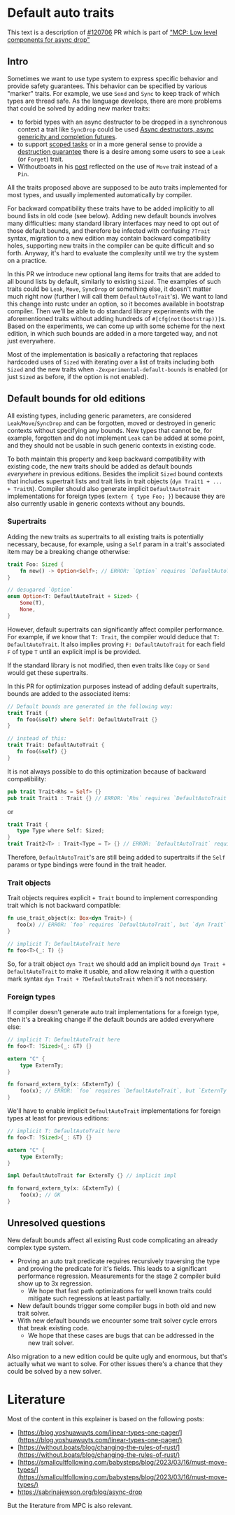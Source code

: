 # Default auto traits

This text is a description of [#120706](https://github.com/rust-lang/rust/pull/120706) PR which is part of ["MCP: Low level components for async drop" ](https://github.com/rust-lang/compiler-team/issues/727)

## Intro

Sometimes we want to use type system to express specific behavior and provide safety guarantees. This behavior can be specified by various "marker" traits. For example, we use `Send` and `Sync` to keep track of which types are thread safe. As the language develops, there are more problems that could be solved by adding new marker traits:

- to forbid types with an async destructor to be dropped in a synchronous context a trait like `SyncDrop` could be used [Async destructors, async genericity and completion futures](https://sabrinajewson.org/blog/async-drop).
-  to support [scoped tasks](https://without.boats/blog/the-scoped-task-trilemma/) or in a more general sense to provide a [destruction guarantee](https://zetanumbers.github.io/book/myosotis.html)  there is a desire among some users to see a `Leak` (or `Forget`) trait.
- Withoutboats in his [post](https://without.boats/blog/changing-the-rules-of-rust/)  reflected on the use of `Move` trait instead of a `Pin`.

All the traits proposed above are supposed to be auto traits implemented for most types, and usually implemented automatically by compiler.

For backward compatibility these traits have to be added implicitly to all bound lists in old code (see below).
Adding new default bounds involves many difficulties: many standard library interfaces may need to opt out of those default bounds, and therefore be infected with confusing `?Trait` syntax, migration to a new edition may contain backward compatibility holes, supporting new traits in the compiler can be quite difficult and so forth. Anyway, it's hard to evaluate the complexity until we try the system on a practice.

In this PR we introduce new optional lang items for traits that are added to all bound lists by default, similarly to existing `Sized`. The examples of such traits could be `Leak`, `Move`, `SyncDrop` or something else, it doesn't matter much right now (further I will call them `DefaultAutoTrait`'s).  We want to land this change into rustc under an option, so it becomes available in bootstrap compiler. Then we'll be able to do standard library experiments with the aforementioned traits without adding hundreds of `#[cfg(not(bootstrap))]`s. Based on the experiments, we can come up with some scheme for the next edition, in which such bounds are added in a more targeted way, and not just everywhere.

Most of the implementation is basically a refactoring that replaces hardcoded uses of `Sized` with iterating over a list of traits including both `Sized` and the new traits when `-Zexperimental-default-bounds` is enabled (or just `Sized` as before, if the option is not enabled).

## Default bounds for old editions

All existing types, including generic parameters, are considered `Leak`/`Move`/`SyncDrop` and can be forgotten, moved or destroyed in generic contexts without specifying any bounds.  New types that cannot be, for example, forgotten and do not implement `Leak` can be added at some point, and they should not be usable in such generic contexts in existing code.

To both maintain this property and keep backward compatibility with existing code, the new traits should be added as default bounds _everywhere_ in previous editions. Besides the implicit `Sized` bound contexts that includes supertrait lists and trait lists in trait objects (`dyn Trait1 + ... + TraitN`). Compiler should also generate implicit `DefaultAutoTrait` implementations for foreign types (`extern { type Foo; }`) because they are also currently usable in generic contexts without any bounds.

### Supertraits

Adding the new traits as supertraits to all existing traits is potentially necessary, because, for example, using a `Self` param in a trait's associated item may be a breaking change otherwise:

```rust
trait Foo: Sized {
    fn new() -> Option<Self>; // ERROR: `Option` requires `DefaultAutoTrait`, but `Self` is not `DefaultAutoTrait`
}

// desugared `Option`
enum Option<T: DefaultAutoTrait + Sized> {
    Some(T),
    None,
}
```

However, default supertraits can significantly affect compiler performance. For example, if we know that `T: Trait`, the compiler would deduce that `T: DefaultAutoTrait`. It also implies proving `F: DefaultAutoTrait` for each field `F`  of type `T` until an explicit impl is be provided.

If the standard library is not modified, then even traits like `Copy` or `Send` would get these supertraits.

In this PR for optimization purposes instead of adding default supertraits, bounds are added to the associated items:

```rust
// Default bounds are generated in the following way:
trait Trait {
   fn foo(&self) where Self: DefaultAutoTrait {}
}

// instead of this:
trait Trait: DefaultAutoTrait {
   fn foo(&self) {}
}
```

It is not always possible to do this optimization because of backward compatibility:
```rust
pub trait Trait<Rhs = Self> {}
pub trait Trait1 : Trait {} // ERROR: `Rhs` requires `DefaultAutoTrait`, but `Self` is not `DefaultAutoTrait`
```

or

```rust
trait Trait {
   type Type where Self: Sized;
}
trait Trait2<T> : Trait<Type = T> {} // ERROR: `DefaultAutoTrait` required for `Trait2`, by implicit  `Self: DefaultAutoTrait` in `Trait::Type`
```

Therefore, `DefaultAutoTrait`'s are still being added to supertraits if the `Self` params or type bindings were found in the trait header.

### Trait objects

Trait objects requires explicit `+ Trait` bound to implement  corresponding trait which is not backward compatible:

```rust
fn use_trait_object(x: Box<dyn Trait>) {
   foo(x) // ERROR: `foo` requires `DefaultAutoTrait`, but `dyn Trait` is not `DefaultAutoTrait`
}

// implicit T: DefaultAutoTrait here
fn foo<T>(_: T) {}
```

So, for a trait object `dyn Trait` we should add an implicit bound `dyn Trait + DefaultAutoTrait` to make it usable, and allow relaxing it with a question mark syntax `dyn Trait + ?DefaultAutoTrait` when it's not necessary.

### Foreign types

If compiler doesn't generate auto trait implementations for a foreign type, then it's a breaking change if the default bounds are added everywhere else:

```rust
// implicit T: DefaultAutoTrait here
fn foo<T: ?Sized>(_: &T) {}

extern "C" {
    type ExternTy;
}

fn forward_extern_ty(x: &ExternTy) {
    foo(x); // ERROR: `foo` requires `DefaultAutoTrait`, but `ExternTy` is not `DefaultAutoTrait`
}
```

We'll have to enable implicit `DefaultAutoTrait` implementations for foreign types at least for previous editions:

```rust
// implicit T: DefaultAutoTrait here
fn foo<T: ?Sized>(_: &T) {}

extern "C" {
    type ExternTy;
}

impl DefaultAutoTrait for ExternTy {} // implicit impl

fn forward_extern_ty(x: &ExternTy) {
    foo(x); // OK
}
```

## Unresolved questions

New default bounds affect all existing Rust code complicating an already complex type system.

- Proving an auto trait predicate requires recursively traversing the type and proving the predicate for it's fields. This leads to a significant performance regression. Measurements for the stage 2 compiler build show up to 3x regression.
  - We hope that fast path optimizations for well known traits could mitigate such regressions at least partially.
- New default bounds trigger some compiler bugs in both old and new trait solver.
- With new default bounds we encounter some trait solver cycle errors that break existing code.
  - We hope that these cases are bugs that can be addressed in the new trait solver.

Also migration to a new edition could be quite ugly and enormous, but that's actually what we want to solve. For other issues there's a chance that they could be solved by a new solver.

# Literature

Most of the content in this explainer is based on the following posts:

- [https://blog.yoshuawuyts.com/linear-types-one-pager/](https://blog.yoshuawuyts.com/linear-types-one-pager/)
- [https://without.boats/blog/changing-the-rules-of-rust/](https://without.boats/blog/changing-the-rules-of-rust/)
- [https://smallcultfollowing.com/babysteps/blog/2023/03/16/must-move-types/](https://smallcultfollowing.com/babysteps/blog/2023/03/16/must-move-types/)
- https://sabrinajewson.org/blog/async-drop

But the literature from MPC is also relevant.
